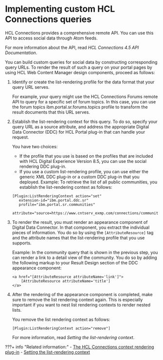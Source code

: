 # Implementing custom HCL Connections queries

HCL Connections provides a comprehensive remote API. You can use this API to access social data through Atom feeds.

For more information about the API, read *HCL Connections 4.5 API Documentation*.

You can build custom queries for social data by constructing corresponding query URLs. To render the result of such a query on your portal pages by using HCL Web Content Manager design components, proceed as follows:

1.  Identify or create the list-rendering profile for the data format that your query URL serves.

    For example, your query might use the HCL Connections Forums remote API to query for a specific set of forum topics. In this case, you can use the forum topics ibm.portal.sr.forums.topics profile to transform the result documents that this URL serves.

2.  Establish the list-rendering context for this query. To do so, specify your query URL as a source attribute, and address the appropriate Digital Data Connector \(DDC\) for HCL Portal plug-in that can handle your request.

    You have two choices:

    -   If the profile that you use is based on the profiles that are included with HCL Digital Experience Version 8.5, you can use the social rendering DDC plug-in.
    -   If you use a custom list-rendering profile, you can use either the generic XML DDC plug-in or a custom DDC plug-in that you deployed.
    Example: To retrieve the list of all public communities, you establish the list-rendering context as follows:

    ```
    [Plugin:ListRenderingContext action="set" 
       extension-id="ibm.portal.ddc.sr" 
       profile="ibm.portal.sr.communities" 
       attribute="source=https://www.cntserv_exmp.com/connections/communities/service/atom/catalog/public"]
    ```

3.  To render the result, you must render an appearance component of Digital Data Connector. In that component, you extract the individual pieces of information. You do so by using the `[AttributeResource]` tag and the attribute names that the list-rendering profile that you use supports.

    Example: In the community query that is shown in the previous step, you can render a link to a detail view of the community. You do so by adding the following markup to your Result Design section of the DDC appearance component:

    ```
    <a href="[AttributeResource attributeName='link']">
        [AttributeResource attributeName='title']
    </a>
    
    ```

4.  After the rendering of the appearance component is completed, make sure to remove the list rendering context again. This is especially important if you want to nest list rendering contexts to render nested lists.

    You remove the list rendering context as follows:

    ```
    [Plugin:ListRenderingContext action="remove"]
    ```

    For more information, read *Setting the list-rendering context*.



???+ info "Related information:"
    - [The HCL Connections context rendering plug-in](https://help.hcltechsw.com/digital-experience/8.5/panel_help/soc_rendr_conn_context_plgn.html)
    - [Setting the list-rendering context](https://help.hcltechsw.com/digital-experience/8.5/panel_help/plrf_list_render_context.html)

